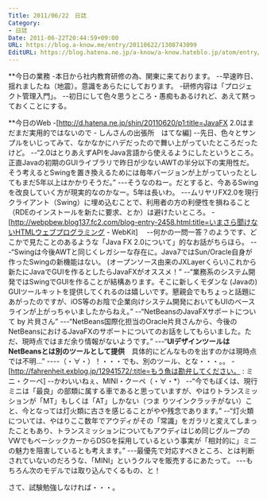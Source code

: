 ```yaml
---
Title: 2011/06/22　日誌
Category:
- 日誌
Date: 2011-06-22T20:44:59+09:00
URL: https://blog.a-know.me/entry/20110622/1308743099
EditURL: https://blog.hatena.ne.jp/a-know/a-know.hateblo.jp/atom/entry/12921228815727979594
---
```


**今日の業務
-本日から社内教育研修の為、関東に来ております。
--早速昨日、揺れましたね（地震）。意識をあらたにしております。
-研修内容は「プロジェクト管理入門」。
--初日にして色々思うところ・愚痴もあるけれど、あえて黙っておくことにする。


**今日のWeb
-[http://d.hatena.ne.jp/shin/20110620/p1:title=JavaFX 2.0はまだまだ実用的ではないので - しんさんの出張所　はてな編]
--先日、色々とサンプルをいじってみて、なかなかにハデだったので舞い上がっていたところだったけど。
--“2.0はとりあえずAPIをJava言語から使えるようにしたというところ。正直Javaの初期のGUIライブラリで昨日が少ないAWTの半分以下の実用性だ。そう考えるとSwingを置き換えるためには毎年バージョンが上がっていったとしてもまだ5年以上はかかりそうだ。”
---そうなのねー。だとすると、今あるSwingを改良していく方が現実的なのかなー。5年は長いわ。
---ムリヤリFX2.0を現行クライアント（Swing）に埋め込むことで、利用者の方の利便性を損ねること（RDEのインストールを新たに要求、とか）は避けたいところ。
-[http://webpbew.blog137.fc2.com/blog-entry-2458.html:title=いまさら聞けないHTMLウェブプログラミング - WebKit]　
--何かの一問一答？のようです、どこかで見たことのあるような「Java FX 2.0について」的なお話がちらほら。
---“Swingは今後AWTと同じくレガシーな存在に。Java7ではSun/Oracle自身が作ったSwingの新機能はない。 (オープンソース由来のJXLayerくらい)これから新たにJavaでGUIを作るとしたらJavaFXがオススメ！”
--“業務系のシステム開発ではSwingでGUIを作ることが結構あります。そこに新しくモダンな (Javaの) GUIツールキットを提供してくれるのは嬉しいです。懇親会でもちょっと話題にあがったのですが、iOS等のお陰で企業向けシステム開発においてもUIのベースラインが上がっちゃいましたからねえ。”
--“NetBeansのJavaFXサポートについて by 片貝さん”
---“NetBeans国際化担当のOracle片貝さんから、今後のNetBeansにおけるJavaFXのサポートについてのお話をしてもらいました。ただ、現時点ではまだ余り情報がないようです。”
---“<span class="deco" style="font-weight:bold;">UIデザインツールはNetBeansとは別のツールとして提供</span>　具体的にどんなものを出すのかは現時点では不明...”
----（・∀・）！・・・でも、別のツール、とな・・・。。
-[http://fahrenheit.exblog.jp/12941572/:title=もう魚は勘弁してください。 : ミニ・クーペ]
--かわいいねぇ、MINI・クーペ（・∀・*）
--“今でもぼくは、現行ミニは「最良」の部類に属する車であると思っていますが、やはりトランスミッションが「MT」もしくは「AT」しかない（つま りツインクラッチがない）こと、今となっては灯火類に古さを感じることがやや残念であります。”
--“灯火類については、やはりここ数年でアウディがその「常識」をガラリと変えてしまったこともあり、トランスミッションについてもアウディはじめ同じグループのVWでもベーシックカーからDSGを採用しているという事実が「相対的に」ミニの魅力を阻害しているとも考えます。”
---最優先で対応すべきところ、とは判断されていないのだろうな、「MINI」というクルマを販売するにあたって。
---もちろん次のモデルでは取り込んでくるもの、と！



さて、試験勉強しなければ・・・。


<script src="https://moshi-moshi.moshimo.works/moshimoshi/a_know_blog/20110622-1308743099?title=2011/06/22%E3%80%80%E6%97%A5%E8%AA%8C"></script>
